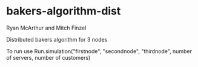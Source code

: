 # bakers-algorithm-dist
Ryan McArthur and Mitch Finzel


Distributed bakers algorithm for 3 nodes



To run use Run.simulation("firstnode", "secondnode", "thirdnode", number of servers, number of customers)
